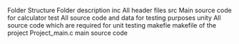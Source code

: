 Folder Structure
Folder	description
inc	All header files
src	Main source code for calculator
test	All source code and data for testing purposes
unity	All source code which are required for unit testing
makefie	makefile of the project
Project_main.c	main source code
